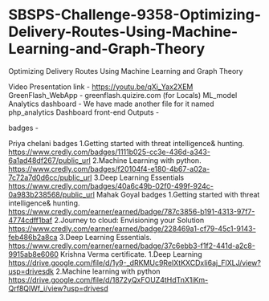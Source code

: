 # SBSPS-Challenge-9358-Optimizing-Delivery-Routes-Using-Machine-Learning-and-Graph-Theory
Optimizing Delivery Routes Using Machine Learning and Graph Theory

Video Presentation link - https://youtu.be/qXi_Yax2XEM
GreenFlash_WebApp - greenflash.quizire.com (for Locals)
ML_model 
Analytics dashboard - We have made another file for it named php_analytics
Dashboard front-end
Outputs - 


badges - 

Priya chelani badges
1.Getting started with threat intelligence& hunting.
https://www.credly.com/badges/1111b025-cc3e-436d-a343-6a1ad48df267/public_url
2.Machine Learning with python.
https://www.credly.com/badges/f20104f4-e180-4b67-a02a-7c72a7d0d6cc/public_url
3.Deep Learning Essentials
https://www.credly.com/badges/40a6c49b-02f0-499f-924c-0a983b238568/public_url
Mahak Goyal badges
1.Getting started with threat intelligence& hunting.
https://www.credly.com/earner/earned/badge/787c3856-b191-4313-97f7-4774cdff1baf
2.Journey to cloud: Envisioning your Solution
https://www.credly.com/earner/earned/badge/228469a1-cf79-45c1-9143-feb486b2a8ca
3.Deep Learning Essentials.
https://www.credly.com/earner/earned/badge/37c6ebb3-f1f2-441d-a2c8-9915ab8e6060
Krishna Verma certificate.
1.Deep Learning
https://drive.google.com/file/d/1y9-_dRKMUc9ReIXtKXCDxIi6aj_FlXLJ/view?usp=drivesdk
2.Machine learning with python
https://drive.google.com/file/d/1872yQxFOUZ4tHdTnX1iKm-Qrf8QlWf_i/view?usp=drivesd
